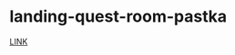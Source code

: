 # landing-quest-room-pastka

<a href="https://darker-than-black.github.io/landing-quest-room-pastka/index.html">LINK</a>
